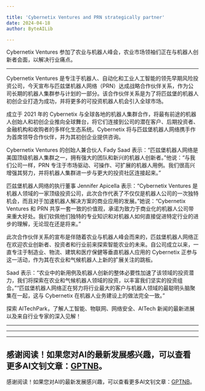 ```yaml
---

title: 'Cybernetix Ventures and PRN strategically partner'
date: 2024-04-18
author: ByteAILib

---
```


Cybernetix Ventures 参加了农业与机器人峰会，农业市场领袖们正在与机器人创新者会面，以解决行业痛点。

---
 Cybernetix Ventures 是专注于机器人、自动化和工业人工智能的领先早期风险投资公司，今天宣布与匹兹堡机器人网络（PRN）达成战略合作伙伴关系，作为公司长期的机器人集群参与计划的一部分。该合作伙伴关系是为了将匹兹堡的机器人初创企业打造为成功，并将更多的可投资机器人机会引入全球市场。

成立于 2021 年的 Cybernetix 与全球各地的机器人集群合作，将最有前途的机器人创始人和初创企业推向全球舞台，将它们连接到公司的潜在客户、后期投资者、金融机构和收购者的多样化生态系统。Cybernetix 将与匹兹堡机器人网络携手作为首席领导合作伙伴，并为其初创企业提供咨询。

Cybernetix Ventures 的创始人兼合伙人 Fady Saad 表示：“匹兹堡机器人网络是美国顶级机器人集群之一，拥有强大的团队和新兴的机器人创新者。”他说：“与我们公司一样，PRN 专注于市场驱动、可操作、可扩展的机器人用例。我们很高兴增强其努力，并将机器人集群进一步与更大的投资社区连接起来。”

匹兹堡机器人网络的执行董事 Jennifer Apicella 表示：“Cybernetix Ventures 是机器人领域的一家顶级投资公司，此次合作代表了不仅仅是机器人公司的一次独特机会，而且对于加速机器人解决方案的商业应用的发展。”她说：“Cybernetix Ventures 和 PRN 共享一套一致的价值观，承诺为致力于商业化的机器人公司带来重大好处。我们钦佩他们独特的专业知识和对机器人如何直接促进特定行业的进步的理解，无论现在还是将来。”

此次合作伙伴关系的宣布是伴随着农业与机器人峰会而来的，匹兹堡机器人网络正在欢迎农业创新者、投资者和行业前来探索智能农业的未来。自公司成立以来，一直专注于制造业、物流、建筑和医疗保健等垂直机器人应用的 Cybernetix 正参与这一活动，作为其在农业和气候机器人上新的扩展关注的跳板。

Saad 表示：“农业中的新用例及机器人创新的整体必要性加速了该领域的投资潜力，我们将探索在农业和气候机器人领域的投资，以丰富我们坚实的投资组合。”“匹兹堡机器人网络正在努力将行业最大的客户与机器人领域的最聪明头脑聚集在一起，这与 Cybernetix 在机器人业务建设上的做法完全一致。”

探索 AITechPark，了解人工智能、物联网、网络安全、AITech 新闻的最新进展以及来自行业专家的深入见解！

---
---

---
感谢阅读！如果您对AI的最新发展感兴趣，可以查看更多AI文钊文章：[GPTNB](https://gptnb.com)。
---
感谢阅读！如果您对AI的最新发展感兴趣，可以查看更多AI文钊文章：[GPTNB](https://gptnb.com)。